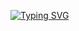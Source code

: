 [![Typing SVG](https://readme-typing-svg.demolab.com?font=Fira+Code&duration=9000&pause=1000&color=2CF73A&background=000000&random=false&width=435&lines=Hello+World)](https://git.io/typing-svg)
